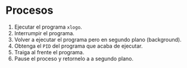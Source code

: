# Procesos

1. Ejecutar el programa `xlogo`.
2. Interrumpir el programa.
3. Volver a ejecutar el programa pero en segundo plano (background).
4. Obtenga el `PID` del programa que acaba de ejecutar.
5. Traiga al frente el programa.
6. Pause el proceso y retornelo a a segundo plano.
